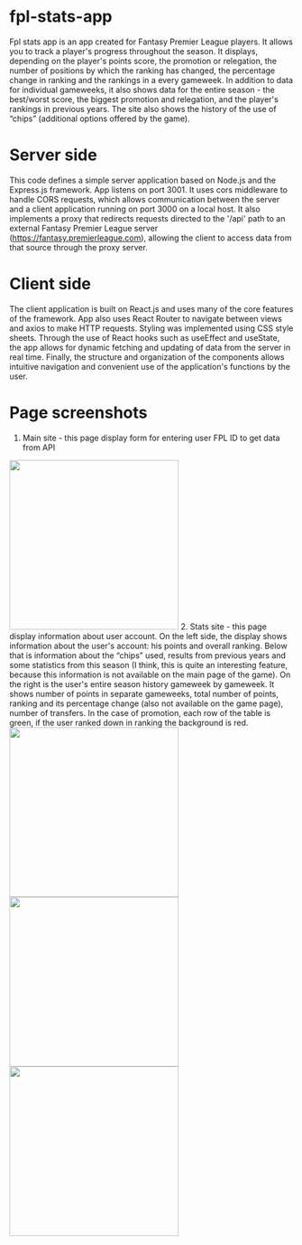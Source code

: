# fpl-stats-app

Fpl stats app is an app created for Fantasy Premier League players. It allows you to track a player's progress throughout the season. It displays, depending on the player's points score, the promotion or relegation, the number of positions by which the ranking has changed, the percentage change in ranking and the rankings in a every gameweek. In addition to data for individual gameweeks, it also shows data for the entire season - the best/worst score, the biggest promotion and relegation, and the player's rankings in previous years. The site also shows the history of the use of “chips” (additional options offered by the game).

# Server side
This code defines a simple server application based on Node.js and the Express.js framework.  App listens on port 3001. It uses cors middleware to handle CORS requests, which allows communication between the server and a client application running on port 3000 on a local host. It also implements a proxy that redirects requests directed to the '/api' path to an external Fantasy Premier League server (https://fantasy.premierleague.com), allowing the client to access data from that source through the proxy server.

# Client side
The client application is built on React.js and uses many of the core features of the framework.  App also uses React Router to navigate between views and axios to make HTTP requests. Styling was implemented using CSS style sheets. Through the use of React hooks such as useEffect and useState, the app allows for dynamic fetching and updating of data from the server in real time. Finally, the structure and organization of the components allows intuitive navigation and convenient use of the application's functions by the user.

# Page screenshots
1. Main site - this page display form for entering user FPL ID to get data from API
<img src = "https://github.com/sergi255/fpl-stats-app/blob/main/screenshots/1-mainsite.png" height = "300"/> 
2. Stats site - this page display information about user account. On the left side, the display shows information about the user's account: his points and overall ranking. Below that is information about the “chips” used, results from previous years and some statistics from this season (I think, this is quite an interesting feature, because this information is not available on the main page of the game). On the right is the user's entire season history gameweek by gameweek. It shows number of points in separate gameweeks, total number of points, ranking and its percentage change (also not available on the game page),  number of transfers. In the case of promotion, each row of the table is green, if the user ranked down in  ranking the background is red.
<img src = "https://github.com/sergi255/fpl-stats-app/blob/main/screenshots/2-table.png" height = "300"/>
<img src = 'https://github.com/sergi255/fpl-stats-app/blob/main/screenshots/3-season.png' height = "300"/>
<img src = 'https://github.com/sergi255/fpl-stats-app/blob/main/screenshots/4-stats.png' height = "300"/>

